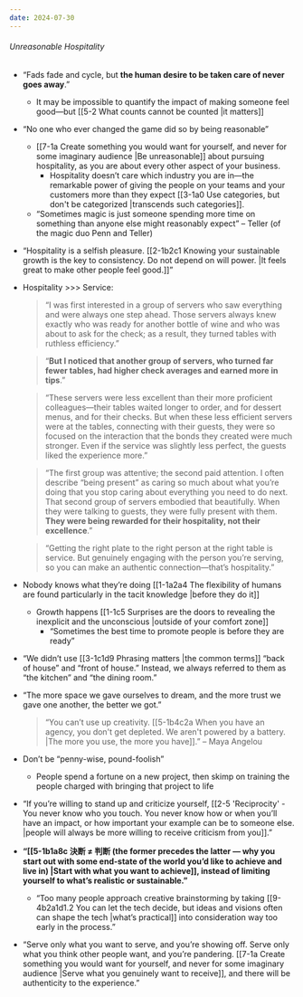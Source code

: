 ```yaml
---
date: 2024-07-30
---
```

###### Unreasonable Hospitality
- “Fads fade and cycle, but **the human desire to be taken care of never goes away**.”
	- It may be impossible to quantify the impact of making someone feel good—but [[5-2 What counts cannot be counted |it matters]]
- “No one who ever changed the game did so by being reasonable”
	- [[7-1a Create something you would want for yourself, and never for some imaginary audience |Be unreasonable]] about pursuing hospitality, as you are about every other aspect of your business.
		- Hospitality doesn’t care which industry you are in—the remarkable power of giving the people on your teams and your customers more than they expect [[3-1a0 Use categories, but don't be categorized |transcends such categories]].
	- “Sometimes magic is just someone spending more time on something than anyone else might reasonably expect” – Teller (of the magic duo Penn and Teller)
- “Hospitality is a selfish pleasure. [[2-1b2c1 Knowing your sustainable growth is the key to consistency. Do not depend on will power. |It feels great to make other people feel good.]]”
- Hospitality >>> Service:
	> “I was first interested in a group of servers who saw everything and were always one step ahead. Those servers always knew exactly who was ready for another bottle of wine and who was about to ask for the check; as a result, they turned tables with ruthless efficiency.”
	
	> “**But I noticed that another group of servers, who turned far fewer tables, had higher check averages and earned more in tips**.” 
	
	> “These servers were less excellent than their more proficient colleagues—their tables waited longer to order, and for dessert menus, and for their checks. But when these less efficient servers were at the tables, connecting with their guests, they were so focused on the interaction that the bonds they created were much stronger. Even if the service was slightly less perfect, the guests liked the experience more.” 
	
	> “The first group was attentive; the second paid attention. I often describe “being present” as caring so much about what you’re doing that you stop caring about everything you need to do next. That second group of servers embodied that beautifully. When they were talking to guests, they were fully present with them. **They were being rewarded for their hospitality, not their excellence**.”
	
	> “Getting the right plate to the right person at the right table is service. But genuinely engaging with the person you’re serving, so you can make an authentic connection—that’s hospitality.”

- Nobody knows what they’re doing [[1-1a2a4 The flexibility of humans are found particularly in the tacit knowledge |before they do it]]
	- Growth happens [[1-1c5 Surprises are the doors to revealing the inexplicit and the unconscious |outside of your comfort zone]]
		- “Sometimes the best time to promote people is before they are ready”
- “We didn’t use [[3-1c1d9 Phrasing matters |the common terms]] “back of house” and “front of house.” Instead, we always referred to them as “the kitchen” and “the dining room.”
- “The more space we gave ourselves to dream, and the more trust we gave one another, the better we got.” 
	> “You can’t use up creativity. [[5-1b4c2a When you have an agency, you don't get depleted. We aren't powered by a battery. |The more you use, the more you have]].” – Maya Angelou
- Don’t be “penny-wise, pound-foolish”
	- People spend a fortune on a new project, then skimp on training the people charged with bringing that project to life
- “If you’re willing to stand up and criticize yourself, [[2-5 'Reciprocity' - You never know who you touch. You never know how or when you’ll have an impact, or how important your example can be to someone else. |people will always be more willing to receive criticism from you]].”
- **“[[5-1b1a8c 決断 ≠ 判断 (the former precedes the latter — why you start out with some end-state of the world you’d like to achieve and live in) |Start with what you want to achieve]], instead of limiting yourself to what’s realistic or sustainable.”**
	- “Too many people approach creative brainstorming by taking [[9-4b2a1d1.2 You can let the tech decide, but ideas and visions often can shape the tech |what’s practical]] into consideration way too early in the process.”
- “Serve only what you want to serve, and you’re showing off. Serve only what you think other people want, and you’re pandering. [[7-1a Create something you would want for yourself, and never for some imaginary audience |Serve what you genuinely want to receive]], and there will be authenticity to the experience.”